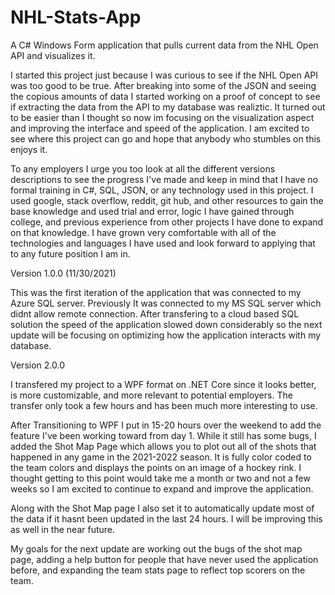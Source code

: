 # NHL-Stats-App
A C# Windows Form application that pulls current data from the NHL Open API and visualizes it. 

I started this project just because I was curious to see if the NHL Open API was too good to be true. After breaking into some of the JSON and seeing the copious amounts of data I started working on a proof of concept to see if extracting the data from the API to my database was realiztic. It turned out to be easier than I thought so now im focusing on the visualization aspect and improving the interface and speed of the application. I am excited to see where this project can go and hope that anybody who stumbles on this enjoys it.

To any employers I urge you too look at all the different versions descriptions to see the progress I've made and keep in mind that I have no formal training in C#, SQL, JSON, or any technology used in this project. I used google, stack overflow, reddit, git hub, and other resources to gain the base knowledge and used trial and error, logic I have gained through college, and previous experience from other projects I have done to expand on that knowledge. I have grown very comfortable with all of the technologies and languages I have used and look forward to applying that to any future position I am in.

Version 1.0.0 (11/30/2021)

This was the first iteration of the application that was connected to my Azure SQL server. Previously It was connected to my MS SQL server which didnt allow remote connection.
After transfering to a cloud based SQL solution the speed of the application slowed down considerably so the next update will be focusing on optimizing how the application interacts with my database.

Version 2.0.0

I transfered my project to a WPF format on .NET Core since it looks better, is more customizable, and more relevant to potential employers. The transfer only took a few hours and has been much more interesting to use.

After Transitioning to WPF I put in 15-20 hours over the weekend to add the feature I've been working toward from day 1. While it still has some bugs, I added the Shot Map Page which allows you to plot out all of the shots that happened in any game in the 2021-2022 season. It is fully color coded to the team colors and displays the points on an image of a hockey rink. I thought getting to this point would take me a month or two and not a few weeks so I am excited to continue to expand and improve the application.

Along with the Shot Map page I also set it to automatically update most of the data if it hasnt been updated in the last 24 hours. I will be improving this as well in the near future.

My goals for the next update are working out the bugs of the shot map page, adding a help button for people that have never used the application before, and expanding the team stats page to reflect top scorers on the team. 
